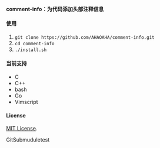 #### comment-info：为代码添加头部注释信息

#### 使用

1. `git clone https://github.com/AHAOAHA/comment-info.git`
2. `cd comment-info`
3. `./install.sh`

#### 当前支持

- C
- C++
- bash
- Go
- Vimscript

#### License

[MIT License](https://github.com/AHAOAHA/comment-info/blob/master/LICENSE).

GitSubmuduletest

